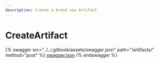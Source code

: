 ```yaml
---
description: Create a brand new Artifact
---
```


# CreateArtifact

{% swagger src="../../.gitbook/assets/swagger.json" path="/artifacts/" method="post" %}
[swagger.json](../../.gitbook/assets/swagger.json)
{% endswagger %}
